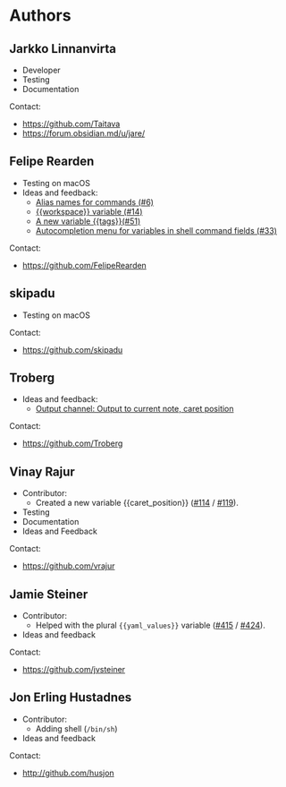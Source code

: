 # Authors

## Jarkko Linnanvirta
 - Developer
 - Testing
 - Documentation

Contact:
 - https://github.com/Taitava
 - https://forum.obsidian.md/u/jare/

## Felipe Rearden
 - Testing on macOS
 - Ideas and feedback:
   - [Alias names for commands (#6)](https://github.com/Taitava/obsidian-shellcommands/issues/6)
   - [{{workspace}} variable (#14)](https://github.com/Taitava/obsidian-shellcommands/issues/14)
   - [A new variable {{tags}}(#51)](https://github.com/Taitava/obsidian-shellcommands/issues/51)
   - [Autocompletion menu for variables in shell command fields (#33)](https://github.com/Taitava/obsidian-shellcommands/issues/33)
   <!-- Not implemented yet: - [Output channel: Insert output to another note](https://github.com/Taitava/obsidian-shellcommands/discussions/16#discussioncomment-1342069) --> 
   <!-- Not implemented yet: - [Output channel: Store output into a custom variable](https://github.com/Taitava/obsidian-shellcommands/discussions/127) --> 

Contact:
 - https://github.com/FelipeRearden

## skipadu
 - Testing on macOS

Contact:
 - https://github.com/skipadu

## Troberg
 - Ideas and feedback:
   - [Output channel: Output to current note, caret position](https://github.com/Taitava/obsidian-shellcommands/discussions/16#discussioncomment-1390353)

Contact:
 - https://github.com/Troberg


## Vinay Rajur
 - Contributor:
   - Created a new variable {{caret_position}} ([#114](https://github.com/Taitava/obsidian-shellcommands/discussions/114) / [#119](https://github.com/Taitava/obsidian-shellcommands/issues/119)).
 - Testing
 - Documentation
 - Ideas and Feedback

Contact:
 - https://github.com/vrajur

## Jamie Steiner
- Contributor:
  - Helped with the plural `{{yaml_values}}` variable ([#415](https://github.com/Taitava/obsidian-shellcommands/discussions/415) / [#424](https://github.com/Taitava/obsidian-shellcommands/issues/424)).
- Ideas and feedback

Contact:
- https://github.com/jvsteiner

## Jon Erling Hustadnes
- Contributor:
   - Adding shell (`/bin/sh`)
- Ideas and feedback

Contact:
- http://github.com/husjon

<!-- ADDING YOURSELF AS AN AUTHOR:

1. Add a new headline above this comment block: ## Firstname Lastname (or you can use a nick name if you wish).
2. Write a bullet point list that contains all the following thing that apply to what you have done in this project:
- Contributor: If you have written some programming code and opened a pull request.
- Testing: If you have tested this plugin on your machine and reported your test results.
- Documentation: If you have provided changes to the documentation either via a pull request or otherwise.
- Ideas and feedback: If you have suggested new features or other changes.
3. Add your contact information if you wish. This can be a website link, email address, GitHub user profile page, Obsidian forum user profile page, a social media link or similar.
-->
